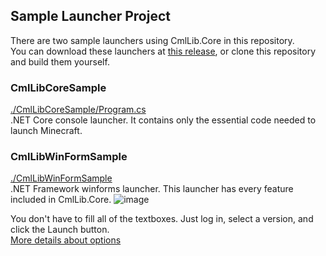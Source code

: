 ## Sample Launcher Project

There are two sample launchers using CmlLib.Core in this repository.  
You can download these launchers at [this release](https://github.com/AlphaBs/CmlLib.Core/releases), or clone this repository and build them yourself.

### CmlLibCoreSample 
[./CmlLibCoreSample/Program.cs](https://github.com/AlphaBs/CmlLib.Core/blob/v3.0.0/CmlLibCoreSample/Program.cs)  
.NET Core console launcher. It contains only the essential code needed to launch Minecraft.  

### CmlLibWinFormSample
[./CmlLibWinFormSample](https://github.com/AlphaBs/CmlLib.Core/tree/v3.0.0/CmlLibWinFormSample)  
.NET Framework winforms launcher. This launcher has every feature included in CmlLib.Core. 
![image](https://user-images.githubusercontent.com/17783561/82755684-2b385980-9e10-11ea-966e-9edb2f1c0718.png)  


You don't have to fill all of the textboxes. Just log in, select a version, and click the Launch button.  
[More details about options](https://github.com/AlphaBs/CmlLib.Core/wiki/MLaunchOption)
